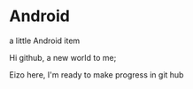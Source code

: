 # Android
a little Android item

Hi github, a new world to me;

Eizo here, I'm ready to make progress in git hub 
